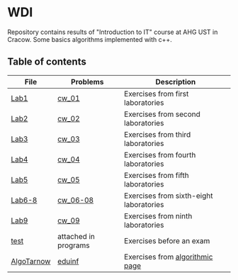 # WDI
Repository contains results of "Introduction to IT" course at AHG UST in Cracow. Some basics algorithms implemented with c++.


## Table of contents

File | Problems | Description
---|---|---
[Lab1](lab1) | [cw_01](lab1/cw_01.pdf) | Exercises from first laboratories
[Lab2](lab2) | [cw_02](lab2/cw_02.pdf) | Exercises from second laboratories
[Lab3](lab3) | [cw_03](lab3/cw_03.pdf) | Exercises from third laboratories
[Lab4](lab4) | [cw_04](lab4/cw_04.pdf) | Exercises from fourth laboratories
[Lab5](lab5) | [cw_05](lab5/cw_05.pdf) | Exercises from fifth laboratories
[Lab6-8](lab6) | [cw_06-08](lab6/cw_06-08.pdf) | Exercises from sixth-eight laboratories
[Lab9](lab9) | [cw_09](lab9/cw_09.pdf) | Exercises from ninth laboratories
[test](test) | attached in programs | Exercises before an exam
[AlgoTarnow](AlgoTarnow) | [eduinf](https://eduinf.waw.pl/inf/alg/001_search/index.php) | Exercises from [algorithmic page](https://eduinf.waw.pl/inf/alg/001_search/index.php)